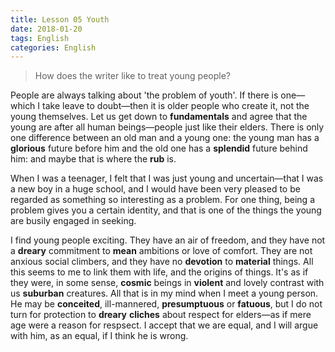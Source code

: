 ```yaml
---
title: Lesson 05 Youth
date: 2018-01-20
tags: English
categories: English
---
```


> How does the writer like to treat young people?



People are always talking about 'the problem of youth'. If there is one—which I take leave to doubt—then it is older people who create it, not the young themselves. Let us get down to **fundamentals** and agree that the young are after all human beings—people just like their elders. There is only one difference between an old man and a young one: the young man has a **glorious** future before him and the old one has a **splendid** future behind him: and maybe that is where the **rub** is.



When I was a teenager, I felt that I was just young and uncertain—that I was a new boy in a huge school, and I would have been very pleased to be regarded as something so interesting as a problem. For one thing, being a problem gives you a certain identity, and that is one of the things the young are busily engaged in seeking.



I find young people exciting. They have an air of freedom, and they have not a **dreary** commitment to **mean** ambitions or love of comfort. They are not anxious social climbers, and they have no **devotion** to **material** things. All this seems to me to link them with life, and the origins of things. It's as if they were, in some sense, **cosmic** beings in **violent** and lovely contrast with us **suburban** creatures. All that is in my mind when I meet a young person. He may be **conceited**, ill-mannered, **presumptuous** or **fatuous**, but I do not turn for protection to **dreary** **cliches** about respect for elders—as if mere age were a reason for respsect. I accept that we are equal, and I will argue with him, as an equal, if I think he is wrong.



